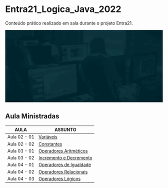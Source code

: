 # Entra21_Logica_Java_2022
Conteúdo prático realizado em sala durante o projeto Entra21.

![Gif Entra21](https://raw.githubusercontent.com/seiler-emerson/Entra21_Logica_Java_2022/main/gif/entra21.gif)

## Aula Ministradas

| AULA | ASSUNTO |
|------|---------|
|Aula 02 - 01|[Variáveis](./Aula%2002%20-%2001%20-%20Variaveis/)
|Aula 02 - 02|[Constantes](./Aula%2002%20-%2002%20-%20Constantes/)
|Aula 03 - 01|[Operadores Aritméticos](./Aula%2003%20-%2001%20-%20Operadores%20Aritméticos/)
|Aula 03 - 02|[Incremento e Decremento](./Aula%2003%20-%2002%20-%20Incremente%20e%20Decremento/)
|Aula 04 - 01|[Operadores de Igualdade](./Aula%2004%20-%2001%20-%20Operadores%20de%20Igualdade/)
|Aula 04 - 02|[Operadores Relacionais](./Aula%2004%20-%2002%20-%20Operadores%20Relacionais/)
|Aula 04 - 03|[Operadores Lógicos](./Aula%2004%20-%2003%20-%20Operadores%20Lógicos/)
